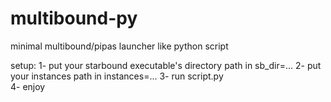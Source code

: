 # multibound-py
minimal multibound/pipas launcher like python script

setup:
1- put your starbound executable's directory path in sb_dir=...
2- put your instances path in instances=...
3- run script.py  
4- enjoy  
